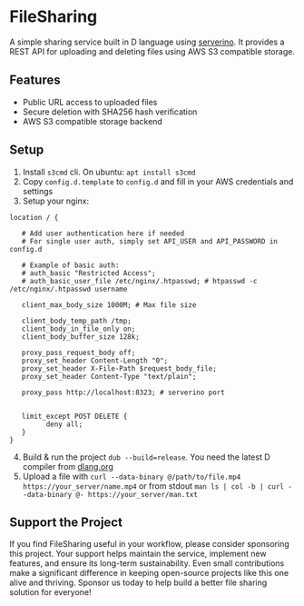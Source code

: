 # FileSharing

A simple sharing service built in D language using [serverino](https://github.com/trikko/serverino). It provides a REST API for uploading and deleting files using AWS S3 compatible storage.

## Features

- Public URL access to uploaded files
- Secure deletion with SHA256 hash verification
- AWS S3 compatible storage backend

## Setup

1. Install `s3cmd` cli. On ubuntu: `apt install s3cmd`
2. Copy `config.d.template` to `config.d` and fill in your AWS credentials and settings
3. Setup your nginx:
```
location / {

   # Add user authentication here if needed
   # For single user auth, simply set API_USER and API_PASSWORD in config.d

   # Example of basic auth:
   # auth_basic "Restricted Access";
   # auth_basic_user_file /etc/nginx/.htpasswd; # htpasswd -c /etc/nginx/.htpasswd username

   client_max_body_size 1000M; # Max file size

   client_body_temp_path /tmp;
   client_body_in_file_only on;
   client_body_buffer_size 128k;

   proxy_pass_request_body off;
   proxy_set_header Content-Length "0";
   proxy_set_header X-File-Path $request_body_file;
   proxy_set_header Content-Type "text/plain";

   proxy_pass http://localhost:8323; # serverino port


   limit_except POST DELETE {
         deny all;
   }
}
```
4. Build & run the project `dub --build=release`. You need the latest D compiler from [dlang.org](https://dlang.org)
5. Upload a file with `curl --data-binary @/path/to/file.mp4 https://your_server/name.mp4` or from stdout `man ls | col -b | curl --data-binary @- https://your_server/man.txt`

## Support the Project

If you find FileSharing useful in your workflow, please consider sponsoring this project. Your support helps maintain the service, implement new features, and ensure its long-term sustainability. Even small contributions make a significant difference in keeping open-source projects like this one alive and thriving. Sponsor us today to help build a better file sharing solution for everyone!


